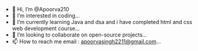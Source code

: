 - 👋 Hi, I’m @Apoorva210
- 👀 I’m interested in coding...
- 🌱 I’m currently learning Java and dsa and i have completed html and css web development course...
- 💞️ I’m looking to collaborate on open-source projects...
- 📫 How to reach me email : apoorvasingh2211@gmail.com...

<!---
Apoorva210/Apoorva210 is a ✨ special ✨ repository because its `README.md` (this file) appears on your GitHub profile.
You can click the Preview link to take a look at your changes.
--->
